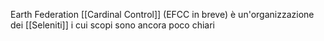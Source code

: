 
Earth Federation [[Cardinal Control]] (EFCC in breve) è un'organizzazione dei [[Seleniti]] i cui scopi sono ancora poco chiari